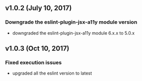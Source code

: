 ## v1.0.2 (July 10, 2017)

### Downgrade the eslint-plugin-jsx-a11y module version
- downgraded the eslint-plugin-jsx-a11y module 6.x.x to 5.0.x

## v1.0.3 (Oct 10, 2017)

### Fixed execution issues
- upgraded all the eslint version to latest